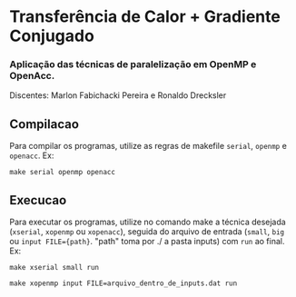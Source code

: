# Transferência de Calor + Gradiente Conjugado
### Aplicação das técnicas de paralelização em OpenMP e OpenAcc.
Discentes: Marlon Fabichacki Pereira e Ronaldo Drecksler

## Compilacao

Para compilar os programas, utilize as regras de makefile `serial`, `openmp` e `openacc`. Ex:

```
make serial openmp openacc
```


## Execucao

Para executar os programas, utilize no comando make a técnica desejada (`xserial`, `xopenmp` ou `xopenacc`), seguida do arquivo de entrada (`small`, `big` ou `input FILE={path}`. "path" toma por ./ a pasta inputs) com `run` ao final. Ex:

```
make xserial small run

make xopenmp input FILE=arquivo_dentro_de_inputs.dat run
```
